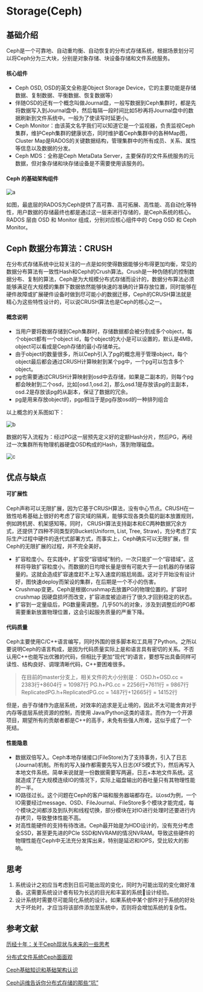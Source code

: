 # Storage(Ceph)

## 基础介绍

Ceph是一个可靠地、自动重均衡、自动恢复的分布式存储系统，根据场景划分可以将Ceph分为三大块，分别是对象存储、块设备存储和文件系统服务。

#### 核心组件

* Ceph OSD, OSD的英文全称是Object Storage Device，它的主要功能是存储数据、复制数据、平衡数据、恢复数据等）
* 伴随OSD的还有一个概念叫做Journal盘，一般写数据到Ceph集群时，都是先将数据写入到Journal盘中，然后每隔一段时间比如5秒再将Journal盘中的数据刷新到文件系统中。一般为了使读写时延更小。
* Ceph Monitor：由该英文名字我们可以知道它是一个监视器，负责监视Ceph集群，维护Ceph集群的健康状态，同时维护着Ceph集群中的各种Map图，Cluster Map是RADOS的关键数据结构，管理集群中的所有成员、关系、属性等信息以及数据的分发。
* Ceph MDS：全称是Ceph MetaData Server，主要保存的文件系统服务的元数据，但对象存储和块存储设备是不需要使用该服务的。

#### Ceph 的基础架构组件

![a](https://images2017.cnblogs.com/blog/1302233/201712/1302233-20171223155452631-121429135.jpg)

如图，最底层的RADOS为Ceph提供了高可靠、高可拓展、高性能、高自动化等特性，用户数据的存储最终也都是通过这一层来进行存储的，是Ceph系统的核心。RADOS 层由 OSD 和 Monitor 组成，分别对应核心组件中的 Cepg OSD 和 Ceph Monitor。
  
## Ceph 数据分布算法：CRUSH

在分布式存储系统中比较关注的一点是如何使得数据能够分布得更加均衡，常见的数据分布算法有一致性Hash和Ceph的Crush算法。Crush是一种伪随机的控制数据分布、复制的算法，Ceph是为大规模分布式存储而设计的，数据分布算法必须能够满足在大规模的集群下数据依然能够快速的准确的计算存放位置，同时能够在硬件故障或扩展硬件设备时做到尽可能小的数据迁移，Ceph的CRUSH算法就是精心为这些特性设计的，可以说CRUSH算法也是Ceph的核心之一。

#### 概念说明

* 当用户要将数据存储到Ceph集群时，存储数据都会被分割成多个object，每个object都有一个object id，每个object的大小是可以设置的，默认是4MB，object可以看成是Ceph存储的最小存储单元。
* 由于object的数量很多，所以Ceph引入了pg的概念用于管理object，每个object最后都会通过CRUSH计算映射到某个pg中，一个pg可以包含多个object。
* pg也需要通过CRUSH计算映射到osd中去存储，如果是二副本的，则每个pg都会映射到二个osd，比如[osd.1,osd.2]，那么osd.1是存放该pg的主副本，osd.2是存放该pg的从副本，保证了数据的冗余。
* pg是用来存放object的，pgp相当于是pg存放osd的一种排列组合

以上概念的关系图如下：

![b](https://images2017.cnblogs.com/blog/1302233/201712/1302233-20171224011812365-1637840216.png)

数据的写入流程为：经过PG这一层预先定义好的定额Hash分片，然后PG，再经过一次集群所有物理机器硬盘OSD构成的Hash，落到物理磁盘。

![c](http://5b0988e595225.cdn.sohucs.com/images/20180608/9990ca370fb043dabf0575f6c230d309.jpeg)

## 优点与缺点

#### 可扩展性
Ceph声称可以无限扩展，因为它基于CRUSH算法，没有中心节点。CRUSH在一致性哈希基础上很好的考虑了容灾域的隔离，能够实现各类负载的副本放置规则，例如跨机房、机架感知等。同时， CRUSH算法支持副本和EC两种数据冗余方式，还提供了四种不同类型的Bucket(Uniform, List, Tree, Straw)，充分考虑了实际生产过程中硬件的迭代式部署方式，而事实上，Ceph确实可以无限扩展，但Ceph的无限扩展的过程，并不完全美好。

* 扩容粒度小。在实践中，扩容受“容错域”制约，一次只能扩一个“容错域”。这样将导致扩容粒度小。而数据的日均增长量是很有可能大于一台机器的存储容量的。这就会造成扩容速度赶不上写入速度的尴尬局面。这对于开始没有设计好，图快速deploy而架设的集群，在后期是一个不小的伤害。
* Crushmap变更。Ceph是根据crushmap去放置PG的物理位置的。扩容时 crushmap 因硬盘损坏而改变，扩容进度被迫进行了很久才回到稳定的状态。
* 扩容到一定量级后，PG数量需调整。几乎50%的对象，涉及到调整后的PG都需要重新放置物理位置，这会引起服务质量的严重下降。
  
#### 代码质量

Ceph主要使用C/C++语言编写，同时外围的很多脚本和工具用了Python。之所以要说明Ceph的语言构成，是因为代码质量实际上是和语言具有密切的关系。不否认用C++也能写出优雅的代码，但相比于更加“现代”的语言，要想写出具备同样可读性、结构良好、调理清晰代码，C++要困难很多。
> 在目前的master分支上，相关文件的大小分别是：
OSD.h+OSD.cc = 2383行+8604行 = 10987行
PG.h+PG.cc = 2256行+7611行 = 9867行
ReplicatedPG.h+ReplicatedPG.cc = 1487行+12665行 = 14152行

但是，由于存储作为底层系统，对效率的追求是无止境的，因此不太可能舍弃对于内存等底层系统资源的控制，而使用 Java/Python这类的语言。而作为一个开源项目，期望所有的贡献者都是C++的高手，未免有些强人所难，这似乎成了一个死结。

#### 性能隐患

* 数据双倍写入。Ceph本地存储接口(FileStore)为了支持事务，引入了日志(Journal)机制。所有的写入操作都需要先写入日志(XFS模式下)，然后再写入本地文件系统。简单来说就是一份数据需要写两遍，日志+本地文件系统。这就造成了在大规模连续IO的情况下，实际上磁盘输出的吞吐量只有其物理性能的一半。
* IO路径过长。这个问题在Ceph的客户端和服务器端都存在。以osd为例，一个IO需要经过message、OSD、FileJournal、FileStore多个模块才能完成，每个模块之间都涉及到队列和线程切换，部分模块在对IO进行处理时还要进行内存拷贝，导致整体性能不高。
* 对高性能硬件的支持有待改进。Ceph最开始是为HDD设计的，没有充分考虑全SSD，甚至更先进的PCIe SSD和NVRAM的情况NVRAM。导致这些硬件的物理性能在Ceph中无法充分发挥出来，特别是延迟和IOPS，受比较大的影响。

## 思考

1. 系统设计之初应当考虑到日后可能出现的变化，同时为可能出现的变化做好准备。这需要系统设计者有较为长远的目光和丰富的系统设计经验。
2. 设计系统时需要尽可能简化系统的设计。如果系统中某个部件对于系统的好处大于坏处时，才应当将该部件添加至系统中，否则将会增加系统的复杂性。
  
## 参考文献

[历经十年：关于Ceph现状与未来的一些思考](http://cloud.51cto.com/art/201505/474992.htm)

[分布式文件系统Ceph面面观](http://cloud.51cto.com/art/201505/478170.htm)

[Ceph基础知识和基础架构认识](https://www.cnblogs.com/luohaixian/p/8087591.html)

[Ceph运维告诉你分布式存储的那些“坑”](http://www.sohu.com/a/234562423_411876)